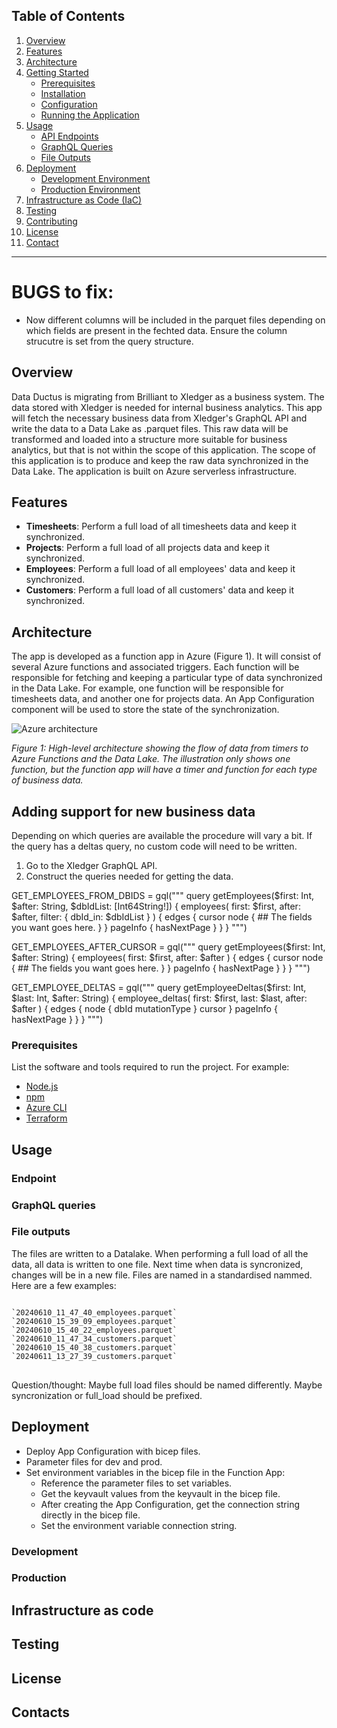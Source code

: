 ## Table of Contents

1. [Overview](#overview)
2. [Features](#features)
3. [Architecture](#architecture)
4. [Getting Started](#getting-started)
    - [Prerequisites](#prerequisites)
    - [Installation](#installation)
    - [Configuration](#configuration)
    - [Running the Application](#running-the-application)
5. [Usage](#usage)
    - [API Endpoints](#api-endpoints)
    - [GraphQL Queries](#graphql-queries)
    - [File Outputs](#file-outputs)
6. [Deployment](#deployment)
    - [Development Environment](#development-environment)
    - [Production Environment](#production-environment)
7. [Infrastructure as Code (IaC)](#infrastructure-as-code-iac)
8. [Testing](#testing)
9. [Contributing](#contributing)
10. [License](#license)
11. [Contact](#contact)

---
# BUGS to fix:
- Now different columns will be included in the parquet files depending on which fields are present in the fechted data. Ensure the column strucutre is set from the query structure.

## Overview

Data Ductus is migrating from Brilliant to Xledger as a business system. The data stored with Xledger is needed for internal business analytics. This app will fetch the necessary business data from Xledger's GraphQL API and write the data to a Data Lake as .parquet files. This raw data will be transformed and loaded into a structure more suitable for business analytics, but that is not within the scope of this application. The scope of this application is to produce and keep the raw data synchronized in the Data Lake. The application is built on Azure serverless infrastructure.

## Features

- **Timesheets**: Perform a full load of all timesheets data and keep it synchronized.
- **Projects**: Perform a full load of all projects data and keep it synchronized.
- **Employees**: Perform a full load of all employees' data and keep it synchronized.
- **Customers**: Perform a full load of all customers' data and keep it synchronized.

## Architecture

The app is developed as a function app in Azure (Figure 1). It will consist of several Azure functions and associated triggers. Each function will be responsible for fetching and keeping a particular type of data synchronized in the Data Lake. For example, one function will be responsible for timesheets data, and another one for projects data. An App Configuration component will be used to store the state of the synchronization.

![Azure architecture](https://dev.azure.com/dataductusddbi/ddbi/_git/xledger?path=/architecture/azure_architecture.svg)

*Figure 1: High-level architecture showing the flow of data from timers to Azure Functions and the Data Lake. The illustration only shows one function, but the function app will have a timer and function for each type of business data.*

## Adding support for new business data
Depending on which queries are available the procedure will vary a bit. If the query has a deltas query, no custom code will need to be written.

1. Go to the Xledger GraphQL API.
2. Construct the queries needed for getting the data.

GET_EMPLOYEES_FROM_DBIDS = gql("""
    query getEmployees($first: Int, $after: String, $dbIdList: [Int64String!]) {
        employees(
            first: $first,
            after: $after, 
            filter: { 
                dbId_in: $dbIdList
            }
        ) {
            edges {
                cursor
                node {
                    ## The fields you want goes here.
                }
            }
            pageInfo {
                hasNextPage
            }
        }
    }
""")

GET_EMPLOYEES_AFTER_CURSOR = gql("""
    query getEmployees($first: Int, $after: String) {
        employees(
            first: $first,
            after: $after
        ) {
            edges {
                cursor
                node {
                    ## The fields you want goes here.
                }
            }
            pageInfo {
                hasNextPage
            }
        }
    }
""")

GET_EMPLOYEE_DELTAS = gql("""
    query getEmployeeDeltas($first: Int, $last: Int, $after: String) {
        employee_deltas(
            first: $first,
            last: $last,
            after: $after
        ) {
            edges {
                node {
                    dbId
                    mutationType
                }
                cursor
            }
            pageInfo {
                hasNextPage
            }
        }
    }
""")

### Prerequisites

List the software and tools required to run the project. For example:

- [Node.js](https://nodejs.org/)
- [npm](https://www.npmjs.com/)
- [Azure CLI](https://docs.microsoft.com/en-us/cli/azure/install-azure-cli)
- [Terraform](https://www.terraform.io/)



## Usage

### Endpoint

### GraphQL queries

### File outputs
The files are written to a Datalake. When performing a full load of all the data, all data is written to one file. Next time when data is syncronized, changes will be in a new file. Files are named in a standardised nammed. Here are a few examples:
<pre>
<code>
`20240610_11_47_40_employees.parquet`
`20240610_15_39_09_employees.parquet`
`20240610_15_40_22_employees.parquet`
`20240610_11_47_34_customers.parquet`
`20240610_15_40_38_customers.parquet`
`20240611_13_27_39_customers.parquet`
</code>
</pre>

Question/thought: Maybe full load files should be named differently. Maybe syncronization or full_load should be prefixed.

## Deployment
- Deploy App Configuration with bicep files.
- Parameter files for dev and prod.
- Set environment variables in the bicep file in the Function App:
    - Reference the parameter files to set variables.
    - Get the keyvault values from the keyvault in the bicep file.
    - After creating the App Configuration, get the connection string directly in the bicep file.
    - Set the environment variable connection string.
    


### Development

### Production

## Infrastructure as code

## Testing

## License

## Contacts
